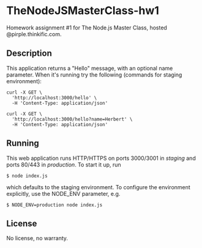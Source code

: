 # TheNodeJSMasterClass-hw1
Homework assignment #1 for The Node.js Master Class, hosted @pirple.thinkific.com.

## Description
This application returns a "Hello" message, with an optional name parameter. When it's running try the following (commands for staging environment):
```
curl -X GET \
  'http://localhost:3000/hello' \
  -H 'Content-Type: application/json'

curl -X GET \
  'http://localhost:3000/hello?name=Herbert' \
  -H 'Content-Type: application/json'
```

## Running
This web application runs HTTP/HTTPS on ports 3000/3001 in *staging* and ports 80/443 in *production*. To start it up, run
```
$ node index.js
```
which defaults to the staging environment. To configure the environment explicitly, use the NODE_ENV parameter, e.g.
```
$ NODE_ENV=production node index.js
```

## License
No license, no warranty.

